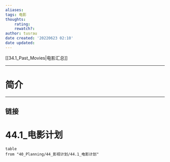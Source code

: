```yaml
---
aliases: 
tags: 电影
thoughts: 
	rating:  
	rewatch?: 
author: tusrau
date created: '20220623 02:10'
date updated: 
---
```


[[34.1_Past_Movies|电影汇总]]



---

# 简介

---

## 链接

# 44.1_电影计划

```dataview
table
from "40_Planning/44_影视计划/44.1_电影计划"
```
